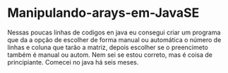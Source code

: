 # Manipulando-arays-em-JavaSE 
Nessas poucas linhas de codigos en java eu  consegui criar um programa que  da a opção de escolher de forma manual ou automática o número de linhas
e coluna que tarão a matriz, depois escolher se o preencimeto também é manual ou autom.
Nem sei se estou correto, mas é coisa de principiante.
Comecei no java há seis meses.
